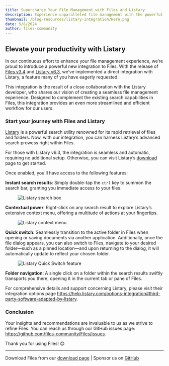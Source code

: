 ```yaml
---
title: Supercharge Your File Management with Files and Listary
description: Experience unparalleled file management with the powerful integration of Files and Listary.
thumbnail: /blog-resources/listary-integration/Hero.png
date: 5/8/2024
author: files-community
---
```


## Elevate your productivity with Listary

In our continuous effort to enhance your file management experience, we’re proud to introduce a powerful new integration to Files. With the release of [Files v3.4](/blog/posts/v3-4) and [Listary v6.3](https://help.listary.com/changelog#63078-may-6-2024), we’ve implemented a direct integration with Listary, a feature many of you have eagerly requested.

This integration is the result of a close collaboration with the Listary developer, who shares our vision of creating a seamless file management experience. Designed to complement the existing search capabilities in Files, this integration provides an even more streamlined and efficient workflow for our users.

### Start your journey with Files and Listary

[Listary](https://www.listary.com/) is a powerful search utility renowned for its rapid retrieval of files and folders. Now, with our integration, you can harness Listary’s advanced search prowess right within Files.

For those with Listary v6.3, the integration is seamless and automatic, requiring no additional setup. Otherwise, you can visit Listary’s [download](https://www.listary.com/download) page to get started.

Once enabled, you'll have access to the following features:

**Instant search results**: Simply double-tap the `ctrl` key to summon the search bar, granting you immediate access to your files.

<figure>
    <img src="/blog-resources/listary-integration/Listary.png" alt="Listary search box" />
</figure>

**Contextual power**: Right-click on any search result to explore Listary’s extensive context menu, offering a multitude of actions at your fingertips.

<figure>
    <img src="/blog-resources/listary-integration/ListaryMenu.png" alt="Listary context menu" />
</figure>

**Quick switch**: Seamlessly transition to the active folder in Files when opening or saving documents via another application. Additionally, once the file dialog appears, you can also switch to Files, navigate to your desired folder—such as a pinned location—and upon returning to the dialog, it will automatically update to reflect your chosen folder.

<figure>
    <img src="/blog-resources/listary-integration/ListaryQuickSwitch.png" alt="Listary Quick Switch feature" />
</figure>

**Folder navigation**: A single click on a folder within the search results swiftly transports you there, opening it in the current tab or pane of Files.

For comprehensive details and support concerning Listary, please visit their integration options page https://help.listary.com/options-integration#third-party-software-adapted-by-listary.


### Conclusion

Your insights and recommendations are invaluable to us as we strive to refine Files. You can reach us through our GitHub issues page: https://github.com/files-community/Files/issues.

Thank you for using Files! 😊

---

Download Files from our [download page](/download/) | Sponsor us on [GitHub](https://github.com/sponsors/yaira2)
